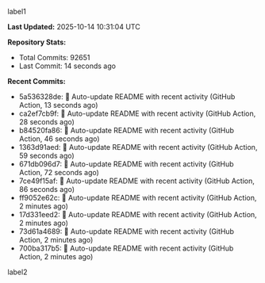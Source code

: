 
label1 
<!-- ACTIVITY_START -->
**Last Updated:** 2025-10-14 10:31:04 UTC

**Repository Stats:**
- Total Commits: 92651
- Last Commit: 14 seconds ago

**Recent Commits:**
- 5a536328de: 🤖 Auto-update README with recent activity (GitHub Action, 13 seconds ago)
- ca2ef7cb9f: 🤖 Auto-update README with recent activity (GitHub Action, 28 seconds ago)
- b84520fa86: 🤖 Auto-update README with recent activity (GitHub Action, 46 seconds ago)
- 1363d91aed: 🤖 Auto-update README with recent activity (GitHub Action, 59 seconds ago)
- 671db096d7: 🤖 Auto-update README with recent activity (GitHub Action, 72 seconds ago)
- 7ce49f15af: 🤖 Auto-update README with recent activity (GitHub Action, 86 seconds ago)
- ff9052e62c: 🤖 Auto-update README with recent activity (GitHub Action, 2 minutes ago)
- 17d331eed2: 🤖 Auto-update README with recent activity (GitHub Action, 2 minutes ago)
- 73d61a4689: 🤖 Auto-update README with recent activity (GitHub Action, 2 minutes ago)
- 700ba317b5: 🤖 Auto-update README with recent activity (GitHub Action, 2 minutes ago)
<!-- ACTIVITY_END -->

label2
